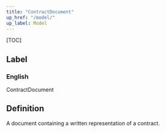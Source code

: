 ```yaml
---
title: "ContractDocument"
up_href: "/model/"
up_label: Model
---
```


[TOC]

## Label

### English
ContractDocument


## Definition
A document containing a written representation of a contract. 


    
